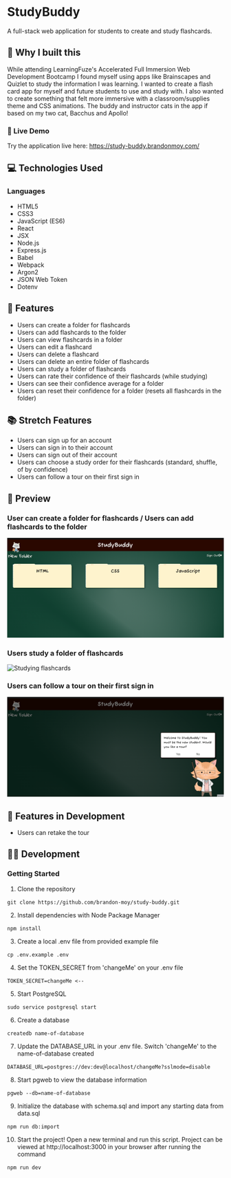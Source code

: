 # StudyBuddy

A full-stack web application for students to create and study flashcards.

## :thinking: Why I built this

While attending LearningFuze's Accelerated Full Immersion Web Development Bootcamp I found myself using
apps like Brainscapes and Quizlet to study the information I was learning. I wanted to create a flash card
app for myself and future students to use and study with. I also wanted to create something that felt more
immersive with a classroom/supplies theme and CSS animations. The buddy and instructor cats in the app if based on my
two cat, Bacchus and Apollo!

### 🔗 Live Demo

Try the application live here: https://study-buddy.brandonmoy.com/

## 💻 Technologies Used

### Languages
- HTML5
- CSS3
- JavaScript (ES6)
- React
- JSX
- Node.js
- Express.js
- Babel
- Webpack
- Argon2
- JSON Web Token
- Dotenv

## :open_book: Features
- Users can create a folder for flashcards
- Users can add flashcards to the folder
- Users can view flashcards in a folder
- Users can edit a flashcard
- Users can delete a flashcard
- Users can delete an entire folder of flashcards
- Users can study a folder of flashcards
- Users can rate their confidence of their flashcards (while studying)
- Users can see their confidence average for a folder
- Users can reset their confidence for a folder (resets all flashcards in the folder)

## :books: Stretch Features
- Users can sign up for an account
- Users can sign in to their account
- Users can sign out of their account
- Users can choose a study order for their flashcards (standard, shuffle, of by confidence)
- Users can follow a tour on their first sign in

## :eyes: Preview

### User can create a folder for flashcards / Users can add flashcards to the folder
![Add Folder & Card](/read-me-gifs/add-deck-card-feature.gif "Creating a folder and adding a flashcard")

### Users study a folder of flashcards
![Studying flashcards](/read-me-gifs/study-feature.gif "Studying flashcards")

### Users can follow a tour on their first sign in
![Tour](/read-me-gifs/tour-feature.gif "Touring the StudyBuddy")

## :notebook: Features in Development
- Users can retake the tour

## :man_technologist: Development

### Getting Started

1. Clone the repository
```
git clone https://github.com/brandon-moy/study-buddy.git
```
2. Install dependencies with Node Package Manager
```
npm install
```
3. Create a local .env file from provided example file
```
cp .env.example .env
```
4. Set the TOKEN_SECRET from 'changeMe' on your .env file
```
TOKEN_SECRET=changeMe <--
```
5. Start PostgreSQL
```
sudo service postgresql start
```
6. Create a database
```
createdb name-of-database
```
7. Update the DATABASE_URL in your .env file. Switch 'changeMe' to the name-of-database created
```
DATABASE_URL=postgres://dev:dev@localhost/changeMe?sslmode=disable
```
8. Start pgweb to view the database information
```
pgweb --db=name-of-database
```
9. Initialize the database with schema.sql and import any starting data from data.sql
```
npm run db:import
```
10. Start the project! Open a new terminal and run this script. Project can be viewed at http://localhost:3000 in your browser after running the command
```
npm run dev
```
